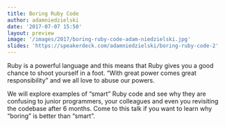 ```yaml
---
title: Boring Ruby Code
author: adamniedzielski
date: '2017-07-07 15:50'
layout: preview
image: '/images/2017/boring-ruby-code-adam-niedzielski.jpg'
slides: 'https://speakerdeck.com/adamniedzielski/boring-ruby-code-2'
---
```


Ruby is a powerful language and this means that Ruby gives you a good chance to shoot yourself in a foot. “With great power comes great responsibility” and we all love to abuse our powers.

We will explore examples of “smart” Ruby code and see why they are confusing to junior programmers, your colleagues and even you revisiting the codebase after 6 months. Come to this talk if you want to learn why “boring” is better than “smart”.
